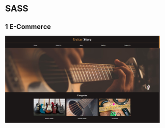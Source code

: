 # SASS

## 1 E-Commerce

<div align="center">
  <img src="img/1.png" width="auto" alt="Electronic Commerce">
</div>